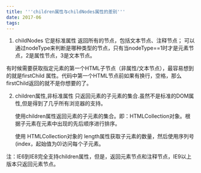 ```yaml
---
title: '''children属性与childNodes属性的差别'''
date: 2017-06
tags:
---
```


 1. childNodes 它是标准属性
 返回所有的节点，包括文本节点、注释节点；
    可以通过nodeType来判断是哪种类型的节点，只有当nodeType==1时才是元素节点，2是属性节点，3是文本节点。

 有时候需要获取指定元素的第一个HTML子节点（非属性/文本节点），最容易想到的就是firstChild 属性。代码中第一个HTML节点前如果有换行，空格，那么firstChild返回的就不是你想要的了。

 2. children属性,非标准属性
  只返回元素的子元素的集合.虽然不是标准的DOM属性,但是得到了几乎所有浏览器的支持。

	使用children属性返回元素的子元素的集合。即：HTMLCollection对象。根据子元素在元素中出现的先后顺序进行排序。

	使用 HTMLCollection对象的 length属性获取子元素的数量，然后使用序列号(index，起始值为0)访问每个子元素。

注：IE6到IE8完全支持children属性，但是，返回元素节点和注释节点，IE9以上版本只返回元素节点。

